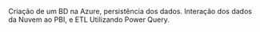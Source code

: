 Criação de um BD na Azure, persistência dos dados. Interação dos dados da Nuvem ao PBI, e ETL Utilizando Power Query.
